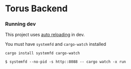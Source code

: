 # Torus Backend

### Running dev

This project uses [auto reloading](https://actix.rs/docs/autoreload/) in dev.

You must have `systemfd` and `cargo-watch` installed

```
cargo install systemfd cargo-watch
```

```
$ systemfd --no-pid -s http::8088 -- cargo watch -x run
```